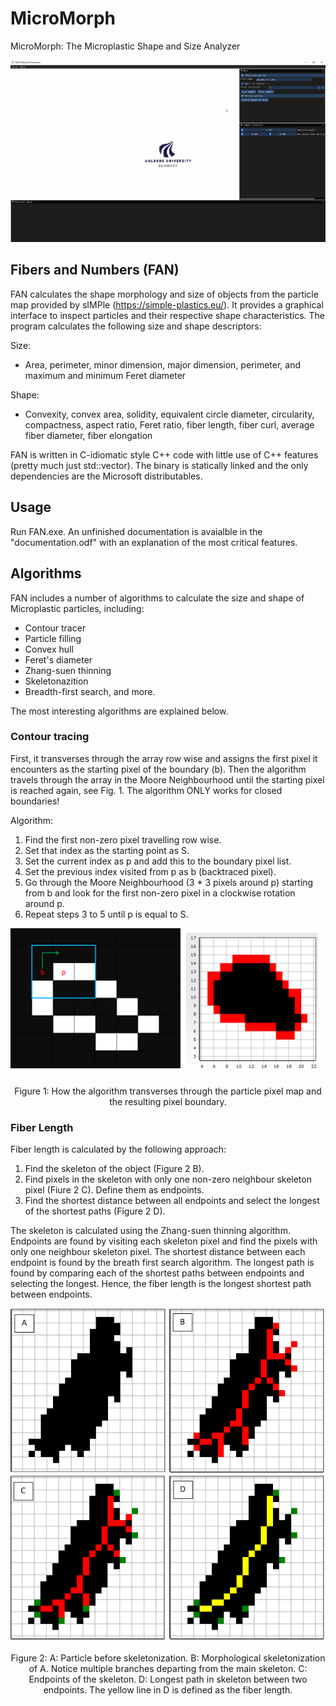 # MicroMorph

MicroMorph: The Microplastic Shape and Size Analyzer

![](microMorph.gif)

## Fibers and Numbers (FAN)

FAN calculates the shape morphology and size of objects from the particle map provided by sIMPle (https://simple-plastics.eu/). It provides a graphical interface to inspect particles and their respective shape characteristics. The program calculates the following size and shape descriptors:

Size:
* Area, perimeter, minor dimension, major dimension, perimeter, and maximum and minimum Feret diameter

Shape:
* Convexity, convex area, solidity, equivalent circle diameter, circularity, compactness, aspect ratio, Feret ratio, fiber length, fiber curl, average fiber diameter, fiber elongation

FAN is written in C-idiomatic style C++ code with little use of C++ features (pretty much just std::vector). The binary is statically linked and the only dependencies are the Microsoft distributables.


## Usage

Run FAN.exe. An unfinished documentation is avaialble in the "documentation.odf" with an explanation of the most critical features. 

## Algorithms

FAN includes a number of algorithms to calculate the size and shape of Microplastic particles, including:

* Contour tracer
* Particle filling
* Convex hull
* Feret's diameter
* Zhang-suen thinning
* Skeletonazition
* Breadth-first search, and more. 

The most interesting algorithms are explained below. 

### Contour tracing

First, it transverses through the array row wise and assigns the first pixel it encounters as the starting pixel of the boundary (b). Then the algorithm travels through the array in the Moore Neighbourhood until the starting pixel is reached again, see Fig. 1. The algorithm ONLY works for closed boundaries!

Algorithm:
1. Find the first non-zero pixel travelling row wise.
2. Set that index as the starting point as S.
3. Set the current index as p and add this to the boundary pixel list.
4. Set the previous index visited from p as b (backtraced pixel).
5. Go through the Moore Neighbourhood (3 * 3 pixels around p) starting from b and look for the first non-zero pixel in a clockwise rotation around p.
6. Repeat steps 3 to 5 until p is equal to S.

<p align="center">
<img src="fig01.png">
<figcaption align = "center">Figure 1: How the algorithm transverses through the particle pixel map and the resulting pixel boundary.</figcaption>
</p>

### Fiber Length

Fiber length is calculated by the following approach:

1. Find the skeleton of the object (Figure 2 B).
2. Find pixels in the skeleton with only one non-zero neighbour skeleton pixel (Fiure 2 C). Define them as endpoints.
3. Find the shortest distance between all endpoints and select the longest of the shortest paths (Figure 2 D).

The skeleton is calculated using the Zhang-suen thinning algorithm. Endpoints are found by visiting each skeleton pixel and find the pixels with only one neighbour skeleton pixel. The shortest distance between each endpoint is found by the breath first search algorithm. The longest path is found by comparing each of the shortest paths between endpoints and selecting the longest. Hence, the fiber length is the longest shortest path between endpoints.

<p align="center">
<img src="fig02.png">
<figcaption align = "center">Figure 2: A: Particle before skeletonization. B: Morphological skeletonization of A. Notice multiple branches departing from the main skeleton. C: Endpoints of the skeleton. D: Longest path in skeleton between two endpoints. The yellow line in D is defined as the fiber length.</figcaption>
</p>







